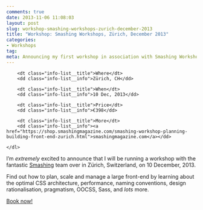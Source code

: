 ```yaml
---
comments: true
date: 2013-11-06 11:08:03
layout: post
slug: workshop-smashing-workshops-zurich-december-2013
title: "Workshop: Smashing Workshops, Zürich, December 2013"
categories:
- Workshops
tag:
meta: Announcing my first workshop in association with Smashing Workshops
---
```


<div class="islet  boxout">
    <dl class="info-list">

        <dt class="info-list__title">Where</dt>
        <dd class="info-list__info">Zürich, CH</dd>

        <dt class="info-list__title">When</dt>
        <dd class="info-list__info">10 Dec, 2013</dd>

        <dt class="info-list__title">Price</dt>
        <dd class="info-list__info">€398</dd>

        <dt class="info-list__title">More</dt>
        <dd class="info-list__info"><a href="https://shop.smashingmagazine.com/smashing-workshop-planning-building-front-end-zurich.html">smashingmagazine.com</a></dd>

    </dl>
</div>

I’m _extremely_ excited to announce that I will be running a workshop with the
fantastic [Smashing](https://shop.smashingmagazine.com/workshops/) team over in
Zürich, Switzerland, on 10 December, 2013.

Find out how to plan, scale and manage a large front-end by learning about the
optimal CSS architecture, performance, naming conventions, design rationalisation,
pragmatism, OOCSS, Sass, and _lots_ more.

<a href="https://shop.smashingmagazine.com/smashing-workshop-planning-building-front-end-zurich.html" class="btn  btn--full  btn--large">Book now!</a>
